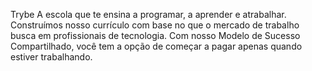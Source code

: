 Trybe
A escola que te ensina a programar, a aprender e atrabalhar.
Construímos nosso currículo com base no que o mercado de trabalho busca em profissionais de tecnologia. Com nosso Modelo de Sucesso Compartilhado, você tem a opção de começar a pagar apenas quando estiver trabalhando.
